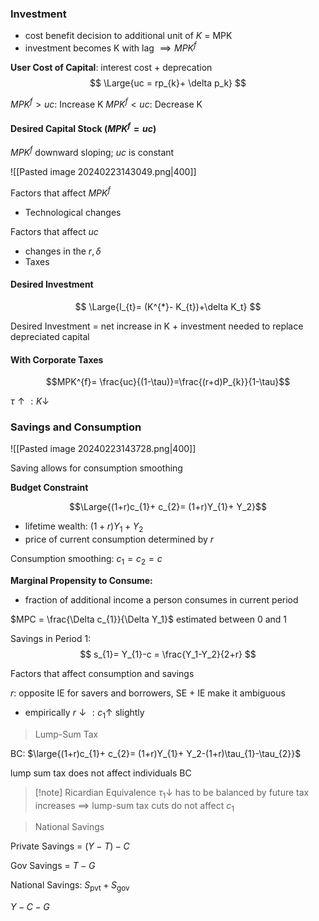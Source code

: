 ### Investment

- cost benefit decision to additional unit of $K$ = MPK
- investment becomes K with lag $\implies MPK^f$ 

**User Cost of Capital**:  interest cost + deprecation
$$
\Large{uc = rp_{k}+ \delta p_k}
$$

$MPK^f > uc:$ Increase K
$MPK^{f}< uc:$ Decrease K

#### Desired Capital Stock ($MPK^{f}= uc$) 

$MPK^f$ downward sloping; $uc$ is constant

![[Pasted image 20240223143049.png|400]]

Factors that affect $MPK^f$ 
- Technological changes

Factors that affect $uc$
- changes in the $r, \delta$
- Taxes


#### Desired Investment

$$
\Large{I_{t}= (K^{*}- K_{t})+\delta K_t}
$$

Desired Investment = net increase in K + investment needed to replace depreciated capital


#### With Corporate Taxes

$$MPK^{f}= \frac{uc}{(1-\tau)}=\frac{(r+d)P_{k}}{1-\tau}$$

$\tau \uparrow: K \downarrow$

### Savings and Consumption

![[Pasted image 20240223143728.png|400]]

Saving allows for consumption smoothing

**Budget Constraint**

$$\Large{(1+r)c_{1}+ c_{2}= (1+r)Y_{1}+ Y_2}$$

- lifetime wealth: $(1+r)Y_{1}+ Y_2$ 
- price of current consumption determined by $r$

Consumption smoothing: $c_1 = c_2 = c$


**Marginal Propensity to Consume:**
- fraction of additional income a person consumes in current period

$MPC = \frac{\Delta c_{1}}{\Delta Y_1}$ estimated between 0 and 1


Savings in Period 1: 
$$
s_{1}= Y_{1}-c = \frac{Y_1-Y_2}{2+r}
$$

Factors that affect consumption and savings

$r:$ opposite IE for savers and borrowers, SE + IE make it ambiguous
- empirically $r\downarrow: c_{1}\uparrow$ slightly 



> Lump-Sum Tax

BC:
$\large{(1+r)c_{1}+ c_{2}= (1+r)Y_{1}+ Y_2-(1+r)\tau_{1}-\tau_{2}}$

lump sum tax does not affect individuals BC

>[!note] Ricardian Equivalence
> $\tau_{1}\downarrow$ has to be balanced by future tax increases
> $\implies$ lump-sum tax cuts do not affect $c_1$



> National Savings

Private Savings = $(Y-T)-C$

Gov Savings = $T-G$

National Savings: $S_\text{pvt}+ S_\text{gov}$

$Y-C-G$

